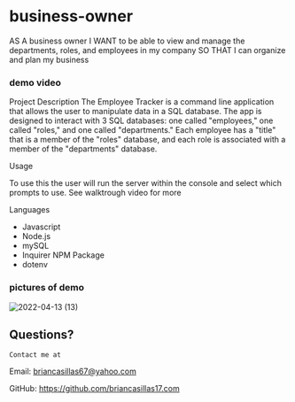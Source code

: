 # business-owner



AS A business owner
I WANT to be able to view and manage the departments, roles, and employees in my company
SO THAT I can organize and plan my business



### demo video





 Project Description
The Employee Tracker is a command line application that allows the user to manipulate data in a SQL database. 
The app is designed to interact with 3 SQL databases: one called "employees," one called "roles," and one called "departments."
Each employee has a "title" that is a member of the "roles" database, and each role is associated with a member of the "departments" database.





  Usage 

  To use this the user will run the server within the console and select which prompts to use. See walktrough video for more




 Languages
* Javascript
* Node.js
* mySQL
* Inquirer NPM Package
* dotenv

### pictures of demo

![2022-04-13 (13)](https://user-images.githubusercontent.com/95777065/163294593-1abeb7b2-fbf2-473f-985b-b6d5c4932387.png)




  ## Questions?
  
    Contact me at 

  Email: briancasillas67@yahoo.com

  GitHub: https://github.com/briancasillas17.com

  
  
  
  
  
